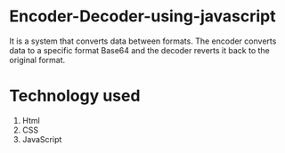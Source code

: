 # Encoder-Decoder-using-javascript
It is a system that converts data between formats. The encoder converts data to a specific format Base64 and the decoder reverts it back to the original format.

# Technology used
1) Html
2) CSS
3) JavaScript
